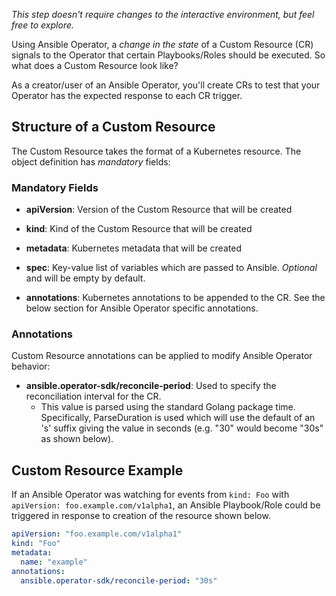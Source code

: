 _This step doesn't require changes to the interactive environment, but feel free to explore._

Using Ansible Operator, a _change in the state_ of a Custom Resource (CR) signals to the Operator that certain Playbooks/Roles should be executed. So what does a Custom Resource look like?

As a creator/user of an Ansible Operator, you'll create CRs to test that your Operator has the expected response to each CR trigger.

## Structure of a Custom Resource 

The Custom Resource takes the format of a Kubernetes resource. The object definition has _mandatory_ fields:

### Mandatory Fields

* **apiVersion**: Version of the Custom Resource that will be created

* **kind**: Kind of the Custom Resource that will be created

* **metadata**: Kubernetes metadata that will be created

* **spec**: Key-value list of variables which are passed to Ansible. *Optional* and will be empty by default.

* **annotations**: Kubernetes annotations to be appended to the CR. See the below section for Ansible Operator specific annotations.

### Annotations
Custom Resource annotations can be applied to modify Ansible Operator behavior:

* **ansible.operator-sdk/reconcile-period**: Used to specify the reconciliation interval for the CR. 
  * This value is parsed using the standard Golang package time. Specifically, ParseDuration is used which will use the default of an 's' suffix giving the value in seconds (e.g. "30" would become "30s" as shown below).

## Custom Resource Example
If an Ansible Operator was watching for events from `kind: Foo` with `apiVersion: foo.example.com/v1alpha1`, an Ansible Playbook/Role could be triggered in response to creation of the resource shown below.

```yaml
apiVersion: "foo.example.com/v1alpha1"
kind: "Foo"
metadata:
  name: "example"
annotations:
  ansible.operator-sdk/reconcile-period: "30s"
```
